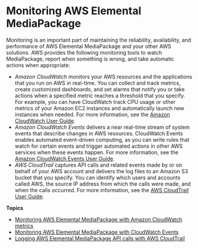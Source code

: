 # Monitoring AWS Elemental MediaPackage<a name="monitoring"></a>

Monitoring is an important part of maintaining the reliability, availability, and performance of AWS Elemental MediaPackage and your other AWS solutions\. AWS provides the following monitoring tools to watch MediaPackage, report when something is wrong, and take automatic actions when appropriate:
+ *Amazon CloudWatch* monitors your AWS resources and the applications that you run on AWS in real\-time\. You can collect and track metrics, create customized dashboards, and set alarms that notify you or take actions when a specified metric reaches a threshold that you specify\. For example, you can have CloudWatch track CPU usage or other metrics of your Amazon EC2 instances and automatically launch new instances when needed\. For more information, see the [Amazon CloudWatch User Guide](https://docs.aws.amazon.com/AmazonCloudWatch/latest/monitoring/)\.
+ *Amazon CloudWatch Events* delivers a near real\-time stream of system events that describe changes in AWS resources\. CloudWatch Events enables automated event\-driven computing, as you can write rules that watch for certain events and trigger automated actions in other AWS services when these events happen\. For more information, see the [Amazon CloudWatch Events User Guide](https://docs.aws.amazon.com/AmazonCloudWatch/latest/events/)\.
+ *AWS CloudTrail* captures API calls and related events made by or on behalf of your AWS account and delivers the log files to an Amazon S3 bucket that you specify\. You can identify which users and accounts called AWS, the source IP address from which the calls were made, and when the calls occurred\. For more information, see the [AWS CloudTrail User Guide](https://docs.aws.amazon.com/awscloudtrail/latest/userguide/)\.

**Topics**
+ [Monitoring AWS Elemental MediaPackage with Amazon CloudWatch metrics](monitoring-cloudwatch.md)
+ [Monitoring AWS Elemental MediaPackage with CloudWatch Events](monitoring-cloudwatch-events.md)
+ [Logging AWS Elemental MediaPackage API calls with AWS CloudTrail](logging-using-cloudtrail.md)